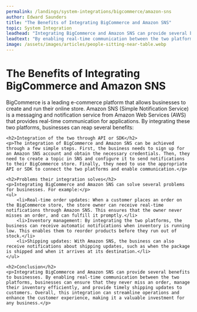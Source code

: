 ```yaml
---
permalink: /landings/system-integrations/bigcommerce/amazon-sns
author: Edward Saunders
title: "The Benefits of Integrating BigCommerce and Amazon SNS"
topic: System Integration
leadhead: "Integrating BigCommerce and Amazon SNS can provide several benefits to businesses"
leadtext: "By enabling real-time communication between the two platforms, businesses can ensure that they never miss an order, manage their inventory efficiently, and provide timely shipping updates to customers. Overall, this integration can streamline operations and enhance the customer experience, making it a valuable investment for any business."
image: /assets/images/articles/people-sitting-near-table.webp
---
```

<div class="arttext">	<h1>The Benefits of Integrating BigCommerce and Amazon SNS </h1>
	<p>BigCommerce is a leading e-commerce platform that allows businesses to create and run their online store. Amazon SNS (Simple Notification Service) is a messaging and notification service from Amazon Web Services (AWS) that provides real-time communication for applications. By integrating these two platforms, businesses can reap several benefits:</p>

	<h2>Integration of the two through API or SDK</h2>
	<p>The integration of BigCommerce and Amazon SNS can be achieved through a few simple steps. First, the business needs to sign up for an Amazon SNS account and obtain the necessary credentials. Then, they need to create a topic in SNS and configure it to send notifications to their BigCommerce store. Finally, they need to use the appropriate API or SDK to connect the two platforms and enable communication.</p>

	<h2>Problems their integration solves</h2>
	<p>Integrating BigCommerce and Amazon SNS can solve several problems for businesses. For example:</p>
	<ul>
		<li>Real-time order updates: When a customer places an order on the BigCommerce store, the store owner can receive real-time notifications through Amazon SNS. This ensures that the owner never misses an order, and can fulfill it promptly.</li>
		<li>Inventory management: By integrating the two platforms, the business can receive automatic notifications when inventory is running low. This enables them to reorder products before they run out of stock.</li>
		<li>Shipping updates: With Amazon SNS, the business can also receive notifications about shipping updates, such as when the package is shipped and when it arrives at its destination.</li>
	</ul>

	<h2>Conclusion</h2>
	<p>Integrating BigCommerce and Amazon SNS can provide several benefits to businesses. By enabling real-time communication between the two platforms, businesses can ensure that they never miss an order, manage their inventory efficiently, and provide timely shipping updates to customers. Overall, this integration can streamline operations and enhance the customer experience, making it a valuable investment for any business.</p>
</div>
